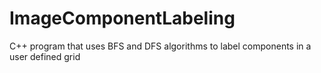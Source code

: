 # ImageComponentLabeling

C++ program that uses BFS and DFS algorithms to label components in a user defined grid

